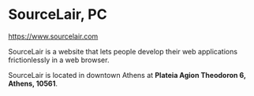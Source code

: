 # SourceLair, PC

https://www.sourcelair.com

SourceLair is a website that lets people develop their web applications frictionlessly in a web browser.

SourceLair is located in downtown Athens at **Plateia Agion Theodoron 6, Athens, 10561**.
